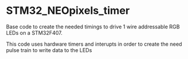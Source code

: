 # STM32_NEOpixels_timer

Base code to create the needed timings to drive 1 wire addressable RGB LEDs on a STM32F407.

This code uses hardware timers and interupts in order to create the need pulse train to write data to the LEDs
